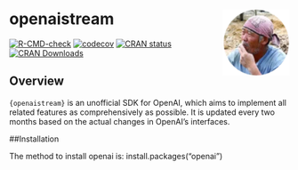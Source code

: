 
# openaistream <img src="man/figures/logo.png" align="right" width="120"/>

<!-- badges: start -->

[![R-CMD-check](https://github.com/libingfei/openaistream/actions/workflows/R-CMD-check.yaml/badge.svg)](https://github.com/libingfei/openaistream/actions/workflows/R-CMD-check.yaml)
[![codecov](https://codecov.io/gh/libingfei/openaistream/graph/badge.svg?token=G8AXF6F4BC)](https://codecov.io/gh/libingfei/openaistream)
[![CRAN
status](https://www.r-pkg.org/badges/version/openaistream)](https://CRAN.R-project.org/package=openaistream)
[![CRAN
Downloads](https://cranlogs.r-pkg.org/badges/grand-total/openaistream?color=brightgreen)](https://cranlogs.r-pkg.org/badges/grand-total/openaistream?color=brightgreen)
<!-- badges: end -->

## Overview

`{openaistream}` is an unofficial SDK for OpenAI, which aims to
implement all related features as comprehensively as possible. It is
updated every two months based on the actual changes in OpenAI’s
interfaces.

\##Installation

The method to install openai is: install.packages(“openai”)
